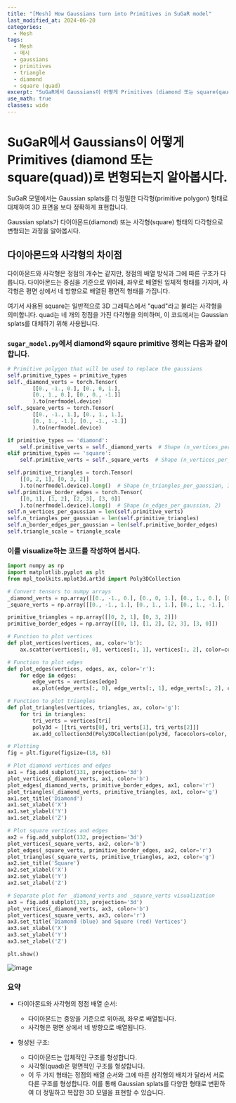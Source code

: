 ```yaml
---
title: "[Mesh] How Gaussians turn into Primitives in SuGaR model"
last_modified_at: 2024-06-20
categories:
  - Mesh
tags:
  - Mesh
  - 메시
  - gaussians
  - primitives
  - triangle
  - diamond
  - square (quad)
excerpt: "SuGaR에서 Gaussians이 어떻게 Primitives (diamond 또는 square(qaud))로 변형되는지 알아봅시다."
use_math: true
classes: wide
---
```


# SuGaR에서 Gaussians이 어떻게 Primitives (diamond 또는 square(quad))로 변형되는지 알아봅시다.

SuGaR 모델에서는 Gaussian splats를 더 정밀한 다각형(primitive polygon) 형태로 대체하여 3D 표면을 보다 정확하게 표현합니다. 

Gaussian splats가 다이아몬드(diamond) 또는 사각형(square) 형태의 다각형으로 변형되는 과정을 알아봅시다.

## 다이아몬드와 사각형의 차이점

다이아몬드와 사각형은 정점의 개수는 같지만, 정점의 배열 방식과 그에 따른 구조가 다릅니다. 다이아몬드는 중심을 기준으로 위아래, 좌우로 배열된 입체적 형태를 가지며, 사각형은 평면 상에서 네 방향으로 배열된 평면적 형태를 가집니다.

여기서 사용된 square는 일반적으로 3D 그래픽스에서 "quad"라고 불리는 사각형을 의미합니다. quad는 네 개의 정점을 가진 다각형을 의미하며, 이 코드에서는 Gaussian splats를 대체하기 위해 사용됩니다.

### `sugar_model.py`에서 diamond와 sqaure primitive 정의는 다음과 같이 합니다.

```python
# Primitive polygon that will be used to replace the gaussians
self.primitive_types = primitive_types
self._diamond_verts = torch.Tensor(
        [[0., -1., 0.], [0., 0, 1.], 
        [0., 1., 0.], [0., 0., -1.]]
        ).to(nerfmodel.device)
self._square_verts = torch.Tensor(
        [[0., -1., 1.], [0., 1., 1.], 
        [0., 1., -1.], [0., -1., -1.]]
        ).to(nerfmodel.device)

if primitive_types == 'diamond':
    self.primitive_verts = self._diamond_verts  # Shape (n_vertices_per_gaussian, 3)
elif primitive_types == 'square':
    self.primitive_verts = self._square_verts  # Shape (n_vertices_per_gaussian, 3)

self.primitive_triangles = torch.Tensor(
    [[0, 2, 1], [0, 3, 2]]
    ).to(nerfmodel.device).long()  # Shape (n_triangles_per_gaussian, 3)
self.primitive_border_edges = torch.Tensor(
    [[0, 1], [1, 2], [2, 3], [3, 0]]
    ).to(nerfmodel.device).long()  # Shape (n_edges_per_gaussian, 2)
self.n_vertices_per_gaussian = len(self.primitive_verts)
self.n_triangles_per_gaussian = len(self.primitive_triangles)
self.n_border_edges_per_gaussian = len(self.primitive_border_edges)
self.triangle_scale = triangle_scale
```

### 이를 visualize하는 코드를 작성하여 봅시다.

```python
import numpy as np
import matplotlib.pyplot as plt
from mpl_toolkits.mplot3d.art3d import Poly3DCollection

# Convert tensors to numpy arrays
_diamond_verts = np.array([[0., -1., 0.], [0., 0, 1.], [0., 1., 0.], [0., 0., -1.]])
_square_verts = np.array([[0., -1., 1.], [0., 1., 1.], [0., 1., -1.], [0., -1., -1.]])

primitive_triangles = np.array([[0, 2, 1], [0, 3, 2]])
primitive_border_edges = np.array([[0, 1], [1, 2], [2, 3], [3, 0]])

# Function to plot vertices
def plot_vertices(vertices, ax, color='b'):
    ax.scatter(vertices[:, 0], vertices[:, 1], vertices[:, 2], color=color, s=100)

# Function to plot edges
def plot_edges(vertices, edges, ax, color='r'):
    for edge in edges:
        edge_verts = vertices[edge]
        ax.plot(edge_verts[:, 0], edge_verts[:, 1], edge_verts[:, 2], color=color)

# Function to plot triangles
def plot_triangles(vertices, triangles, ax, color='g'):
    for tri in triangles:
        tri_verts = vertices[tri]
        poly3d = [[tri_verts[0], tri_verts[1], tri_verts[2]]]
        ax.add_collection3d(Poly3DCollection(poly3d, facecolors=color, linewidths=1, edgecolors='k', alpha=.25))

# Plotting
fig = plt.figure(figsize=(18, 6))

# Plot diamond vertices and edges
ax1 = fig.add_subplot(131, projection='3d')
plot_vertices(_diamond_verts, ax1, color='b')
plot_edges(_diamond_verts, primitive_border_edges, ax1, color='r')
plot_triangles(_diamond_verts, primitive_triangles, ax1, color='g')
ax1.set_title('Diamond')
ax1.set_xlabel('X')
ax1.set_ylabel('Y')
ax1.set_zlabel('Z')

# Plot square vertices and edges
ax2 = fig.add_subplot(132, projection='3d')
plot_vertices(_square_verts, ax2, color='b')
plot_edges(_square_verts, primitive_border_edges, ax2, color='r')
plot_triangles(_square_verts, primitive_triangles, ax2, color='g')
ax2.set_title('Square')
ax2.set_xlabel('X')
ax2.set_ylabel('Y')
ax2.set_zlabel('Z')

# Separate plot for _diamond_verts and _square_verts visualization
ax3 = fig.add_subplot(133, projection='3d')
plot_vertices(_diamond_verts, ax3, color='b')
plot_vertices(_square_verts, ax3, color='r')
ax3.set_title('Diamond (blue) and Square (red) Vertices')
ax3.set_xlabel('X')
ax3.set_ylabel('Y')
ax3.set_zlabel('Z')

plt.show()
```
![image](https://github.com/sandokim/sandokim.github.io/assets/74639652/e923a360-582c-465b-a8fe-9c3211eeb81d)

### 요약
- 다이아몬드와 사각형의 정점 배열 순서:
  - 다이아몬드는 중앙을 기준으로 위아래, 좌우로 배열됩니다.
  - 사각형은 평면 상에서 네 방향으로 배열됩니다.

- 형성된 구조:
  - 다이아몬드는 입체적인 구조를 형성합니다.
  - 사각형(quad)은 평면적인 구조를 형성합니다.
  - 이 두 가지 형태는 정점의 배열 순서와 그에 따른 삼각형의 배치가 달라서 서로 다른 구조를 형성합니다. 이를 통해 Gaussian splats를 다양한 형태로 변환하여 더 정밀하고 복잡한 3D 모델을 표현할 수 있습니다.
    
    
 

